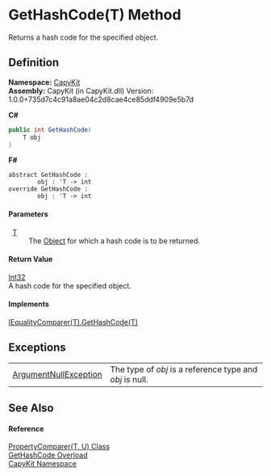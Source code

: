 # GetHashCode(T) Method


Returns a hash code for the specified object.



## Definition
**Namespace:** <a href="N_CapyKit">CapyKit</a>  
**Assembly:** CapyKit (in CapyKit.dll) Version: 1.0.0+735d7c4c91a8ae04c2d8cae4ce85ddf4909e5b7d

**C#**
``` C#
public int GetHashCode(
	T obj
)
```
**F#**
``` F#
abstract GetHashCode : 
        obj : 'T -> int 
override GetHashCode : 
        obj : 'T -> int 
```



#### Parameters
<dl><dt>  <a href="T_CapyKit_PropertyComparer_2">T</a></dt><dd>The <a href="https://learn.microsoft.com/dotnet/api/system.object" target="_blank" rel="noopener noreferrer">Object</a> for which a hash code is to be returned.</dd></dl>

#### Return Value
<a href="https://learn.microsoft.com/dotnet/api/system.int32" target="_blank" rel="noopener noreferrer">Int32</a>  
A hash code for the specified object.

#### Implements
<a href="https://learn.microsoft.com/dotnet/api/system.collections.generic.iequalitycomparer-1.gethashcode" target="_blank" rel="noopener noreferrer">IEqualityComparer(T).GetHashCode(T)</a>  


## Exceptions
<table>
<tr>
<td><a href="https://learn.microsoft.com/dotnet/api/system.argumentnullexception" target="_blank" rel="noopener noreferrer">ArgumentNullException</a></td>
<td>The type of <em>obj</em> is a reference type and <em>obj</em> is null.</td></tr>
</table>

## See Also


#### Reference
<a href="T_CapyKit_PropertyComparer_2">PropertyComparer(T, U) Class</a>  
<a href="Overload_CapyKit_PropertyComparer_2_GetHashCode">GetHashCode Overload</a>  
<a href="N_CapyKit">CapyKit Namespace</a>  
